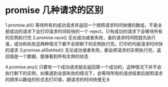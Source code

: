 # promise 几种请求的区别
1.promise.all() 等待所有的成功请求并返回一个按照请求时间快慢的数组，不是全部成功的请求下会打印请求时间较快的一个 reject，只有成功的请求下会等待所有的实例执行完
2.promise.race() 无论成功或者失败，谁的请求时间短就先执行谁，成功和失败这两种情况下都不会把剩下的实例执行完，打印的均是请求时间快的请求
3.promise.allSettled() 无论成功或者失败，都会把请求的实例执行完，返回值是一个数据，能够看到所有实例的状态
 <!--  [
    { status: 'fulfilled', value: 42 },
    { status: 'rejected', reason: -1 }
  ]  -->
4.promise.any() 只要有一个成功请求就会返回第一个成功的，这种情况下并不会执行剩下的实例，如果遇到全部失败的情况下，会等待所有的请求结束后按照请求的顺序以数组的形式去打印值，跟请求的时间快慢无关
